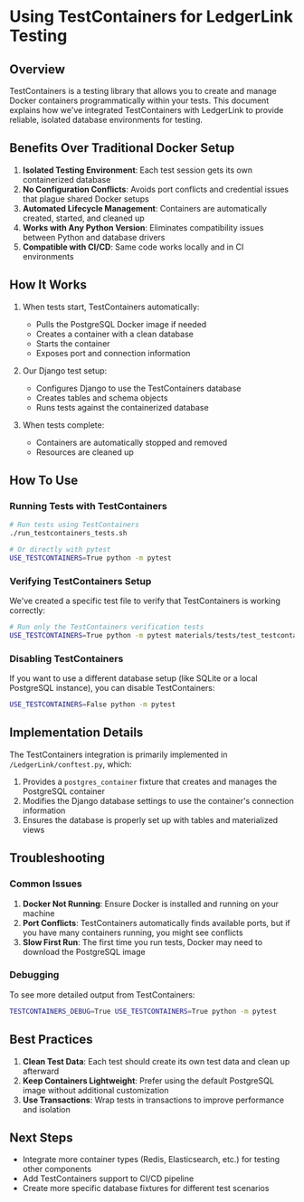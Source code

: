 # Using TestContainers for LedgerLink Testing

## Overview

TestContainers is a testing library that allows you to create and manage Docker containers programmatically within your tests. This document explains how we've integrated TestContainers with LedgerLink to provide reliable, isolated database environments for testing.

## Benefits Over Traditional Docker Setup

1. **Isolated Testing Environment**: Each test session gets its own containerized database
2. **No Configuration Conflicts**: Avoids port conflicts and credential issues that plague shared Docker setups
3. **Automated Lifecycle Management**: Containers are automatically created, started, and cleaned up
4. **Works with Any Python Version**: Eliminates compatibility issues between Python and database drivers
5. **Compatible with CI/CD**: Same code works locally and in CI environments

## How It Works

1. When tests start, TestContainers automatically:
   - Pulls the PostgreSQL Docker image if needed
   - Creates a container with a clean database
   - Starts the container
   - Exposes port and connection information

2. Our Django test setup:
   - Configures Django to use the TestContainers database
   - Creates tables and schema objects
   - Runs tests against the containerized database

3. When tests complete:
   - Containers are automatically stopped and removed
   - Resources are cleaned up

## How To Use

### Running Tests with TestContainers

```bash
# Run tests using TestContainers
./run_testcontainers_tests.sh

# Or directly with pytest
USE_TESTCONTAINERS=True python -m pytest
```

### Verifying TestContainers Setup

We've created a specific test file to verify that TestContainers is working correctly:

```bash
# Run only the TestContainers verification tests
USE_TESTCONTAINERS=True python -m pytest materials/tests/test_testcontainers.py -v
```

### Disabling TestContainers

If you want to use a different database setup (like SQLite or a local PostgreSQL instance), you can disable TestContainers:

```bash
USE_TESTCONTAINERS=False python -m pytest
```

## Implementation Details

The TestContainers integration is primarily implemented in `/LedgerLink/conftest.py`, which:

1. Provides a `postgres_container` fixture that creates and manages the PostgreSQL container
2. Modifies the Django database settings to use the container's connection information
3. Ensures the database is properly set up with tables and materialized views

## Troubleshooting

### Common Issues

1. **Docker Not Running**: Ensure Docker is installed and running on your machine
2. **Port Conflicts**: TestContainers automatically finds available ports, but if you have many containers running, you might see conflicts
3. **Slow First Run**: The first time you run tests, Docker may need to download the PostgreSQL image

### Debugging

To see more detailed output from TestContainers:

```bash
TESTCONTAINERS_DEBUG=True USE_TESTCONTAINERS=True python -m pytest
```

## Best Practices

1. **Clean Test Data**: Each test should create its own test data and clean up afterward
2. **Keep Containers Lightweight**: Prefer using the default PostgreSQL image without additional customization
3. **Use Transactions**: Wrap tests in transactions to improve performance and isolation

## Next Steps

- Integrate more container types (Redis, Elasticsearch, etc.) for testing other components
- Add TestContainers support to CI/CD pipeline
- Create more specific database fixtures for different test scenarios
